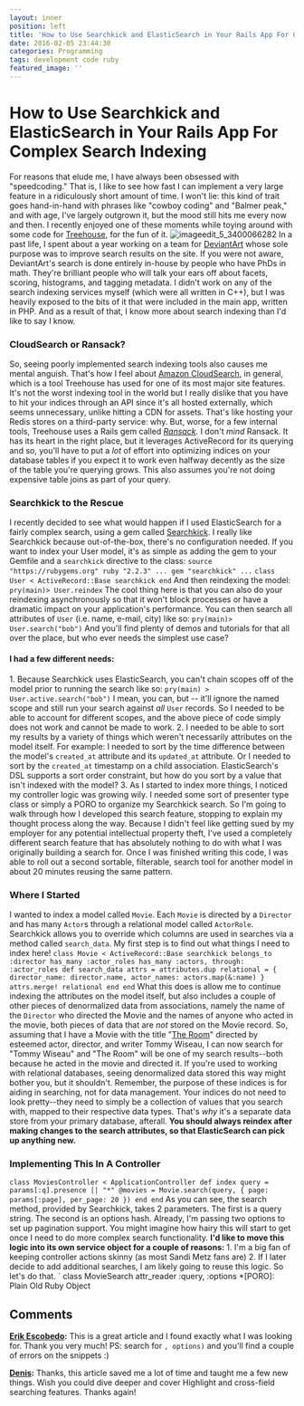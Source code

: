 ```yaml
---
layout: inner
position: left
title: 'How to Use Searchkick and ElasticSearch in Your Rails App For Complex Search Indexing'
date: 2016-02-05 23:44:30
categories: Programming
tags: development code ruby
featured_image: ''
---
```

# How to Use Searchkick and ElasticSearch in Your Rails App For Complex Search Indexing

For reasons that elude me, I have always been obsessed with "speedcoding." That is, I like to see how fast I can implement a very large feature in a ridiculously short amount of time. I won't lie: this kind of trait goes hand-in-hand with phrases like "cowboy coding" and "Balmer peak," and with age, I've largely outgrown it, but the mood still hits me every now and then. I recently enjoyed one of these moments while toying around with some code for [Treehouse](http://teamtreehouse.com), for the fun of it. ![imageedit_5_3400066282](/wp-content/uploads/2016/02/imageedit_5_3400066282.gif) In a past life, I spent about a year working on a team for [DeviantArt](http://www.deviantart.com) whose sole purpose was to improve search results on the site. If you were not aware, DeviantArt's search is done entirely in-house by people who have PhDs in math. They're brilliant people who will talk your ears off about facets, scoring, histograms, and tagging metadata. I didn't work on any of the search indexing services myself (which were all written in C++), but I was heavily exposed to the bits of it that were included in the main app, written in PHP. And as a result of that, I know more about search indexing than I'd like to say I know. 

### CloudSearch or Ransack?

So, seeing poorly implemented search indexing tools also causes me mental anguish. That's how I feel about [Amazon CloudSearch](https://aws.amazon.com/cloudsearch/), in general, which is a tool Treehouse has used for one of its most major site features. It's not the worst indexing tool in the world but I really dislike that you have to hit your indices through an API since it's all hosted externally, which seems unnecessary, unlike hitting a CDN for assets. That's like hosting your Redis stores on a third-party service: why. But, worse, for a few internal tools, Treehouse uses a Rails gem called _[Ransack](https://github.com/activerecord-hackery/ransack)._ I don't _mind_ Ransack. It has its heart in the right place, but it leverages ActiveRecord for its querying and so, you'll have to put a _lot_ of effort into optimizing indices on your database tables if you expect it to work even halfway decently as the size of the table you're querying grows. This also assumes you're not doing expensive table joins as part of your query. 

### Searchkick to the Rescue

I recently decided to see what would happen if I used ElasticSearch for a fairly complex search, using a gem called [Searchkick](https://github.com/ankane/searchkick). I really like Searchkick because out-of-the-box, there's no configuration needed. If you want to index your User model, it's as simple as adding the gem to your Gemfile and a `searchkick` directive to the class: ` source "https://rubygems.org" ruby "2.2.3" ... gem "searchkick" ... ` ` class User < ActiveRecord::Base searchkick end ` And then reindexing the model: ` pry(main)> User.reindex ` The cool thing here is that you can also do your reindexing asynchronously so that it won't block processes or have a dramatic impact on your application's performance. You can then search all attributes of `User` (i.e. name, e-mail, city) like so: ` pry(main)> User.search("bob") ` And you'll find plenty of demos and tutorials for that all over the place, but who ever needs the simplest use case? 

#### I had a few different needs:

1\. Because Searchkick uses ElasticSearch, you can't chain scopes off of the model prior to running the search like so: ` pry(main) > User.active.search("bob") ` I mean, you can, but -- it'll ignore the named scope and still run your search against _all_ `User` records. So I needed to be able to account for different scopes, and the above piece of code simply does not work and cannot be made to work. 2\. I needed to be able to sort my results by a variety of things which weren't necessarily attributes on the model itself. For example: I needed to sort by the time difference between the model's `created_at` attribute and its `updated_at` attribute. Or I needed to sort by the `created_at` timestamp on a child association. ElasticSearch's DSL supports a sort order constraint, but how do you sort by a value that isn't indexed with the model? 3\. As I started to index more things, I noticed my controller logic was growing wily. I needed some sort of presenter type class or simply a PORO to organize my Searchkick search. So I'm going to walk through how I developed this search feature, stopping to explain my thought process along the way. Because I didn't feel like getting sued by my employer for any potential intellectual property theft, I've used a completely different search feature that has absolutely nothing to do with what I was originally building a search for. Once I was finished writing this code, I was able to roll out a second sortable, filterable, search tool for another model in about 20 minutes reusing the same pattern. 

### Where I Started

I wanted to index a model called `Movie`. Each `Movie` is directed by a `Director` and has many `Actor`s through a relational model called `ActorRole`. Searchkick allows you to override which columns are used in searches via a method called `search_data`. My first step is to find out what things I need to index here! ` class Movie < ActiveRecord::Base searchkick belongs_to :director has_many :actor_roles has_many :actors, through: :actor_roles def search_data attrs = attributes.dup relational = { director_name: director.name, actor_names: actors.map(&:name) } attrs.merge! relational end end ` What this does is allow me to continue indexing the attributes on the model itself, but also includes a couple of other pieces of denormalized data from associations, namely the name of the `Director` who directed the Movie and the names of anyone who acted in the movie, both pieces of data that are _not_ stored on the Movie record. So, assuming that I have a Movie with the title "[The Room](https://www.youtube.com/watch?v=aYRydundnt8)" directed by esteemed actor, director, and writer Tommy Wiseau, I can now search for "Tommy Wiseau" and "The Room" will be one of my search results--both because he acted in the movie and directed it. If you're used to working with relational databases, seeing denormalized data stored this way might bother you, but it shouldn't. Remember, the purpose of these indices is for aiding in searching, not for data management. Your indices do not need to look pretty--they need to simply be a collection of values that you search with, mapped to their respective data types. That's _why_ it's a separate data store from your primary database, afterall. **You should always reindex after making changes to the search attributes, so that ElasticSearch can pick up anything new.**

### Implementing This In A Controller

` class MoviesController < ApplicationController def index query = params[:q].presence || "*" @movies = Movie.search(query, { page: params[:page], per_page: 20 }) end end ` As you can see, the search method, provided by Searchkick, takes 2 parameters. The first is a query string. The second is an options hash. Already, I'm passing two options to set up pagination support. You might imagine how hairy this will start to get once I need to do more complex search functionality. **I'd like to move this logic into its own service object for a couple of reasons:** 1\. I'm a big fan of keeping controller actions skinny (as most Sandi Metz fans are) 2\. If I later decide to add additional searches, I am likely going to reuse this logic. So let's do that. ` class MovieSearch attr_reader :query, :options 
  *[PORO]: Plain Old Ruby Object

## Comments

**[Erik Escobedo](#552 "2016-05-22 17:00:51"):** This is a great article and I found exactly what I was looking for. Thank you very much! PS: search for `, options)` and you'll find a couple of errors on the snippets :)

**[Denis](#952 "2016-09-15 16:43:39"):** Thanks, this article saved me a lot of time and taught me a few new things. Wish you could dive deeper and cover Highlight and cross-field searching features. Thanks again!

